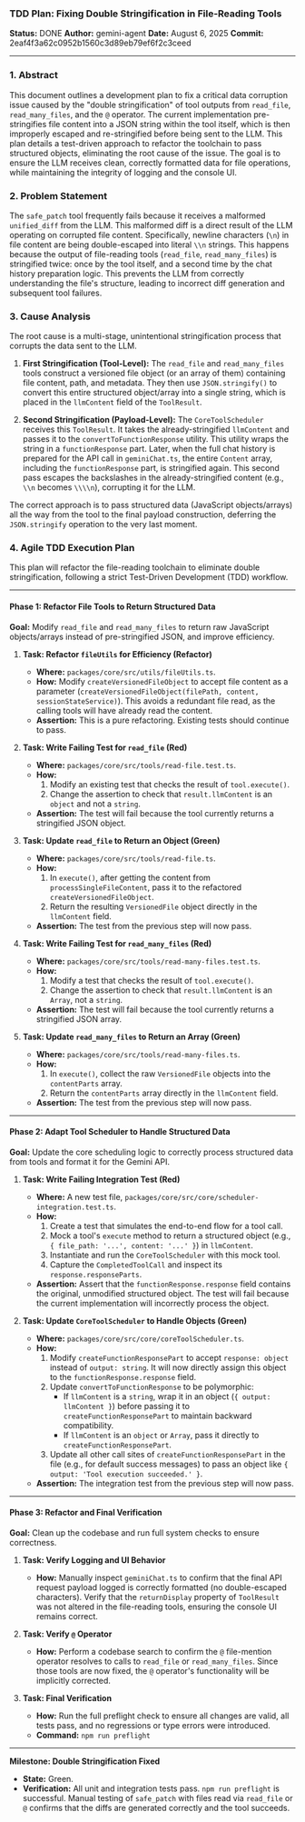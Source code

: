 ### **TDD Plan: Fixing Double Stringification in File-Reading Tools**

**Status:** DONE
**Author:** gemini-agent
**Date:** August 6, 2025
**Commit:** 2eaf4f3a62c0952b1560c3d89eb79ef6f2c3ceed

---

### 1. Abstract

This document outlines a development plan to fix a critical data corruption issue caused by the "double stringification" of tool outputs from `read_file`, `read_many_files`, and the `@` operator. The current implementation pre-stringifies file content into a JSON string within the tool itself, which is then improperly escaped and re-stringified before being sent to the LLM. This plan details a test-driven approach to refactor the toolchain to pass structured objects, eliminating the root cause of the issue. The goal is to ensure the LLM receives clean, correctly formatted data for file operations, while maintaining the integrity of logging and the console UI.

### 2. Problem Statement

The `safe_patch` tool frequently fails because it receives a malformed `unified_diff` from the LLM. This malformed diff is a direct result of the LLM operating on corrupted file content. Specifically, newline characters (`\n`) in file content are being double-escaped into literal `\\n` strings. This happens because the output of file-reading tools (`read_file`, `read_many_files`) is stringified twice: once by the tool itself, and a second time by the chat history preparation logic. This prevents the LLM from correctly understanding the file's structure, leading to incorrect diff generation and subsequent tool failures.

### 3. Cause Analysis

The root cause is a multi-stage, unintentional stringification process that corrupts the data sent to the LLM.

1.  **First Stringification (Tool-Level):** The `read_file` and `read_many_files` tools construct a versioned file object (or an array of them) containing file content, path, and metadata. They then use `JSON.stringify()` to convert this entire structured object/array into a single string, which is placed in the `llmContent` field of the `ToolResult`.

2.  **Second Stringification (Payload-Level):** The `CoreToolScheduler` receives this `ToolResult`. It takes the already-stringified `llmContent` and passes it to the `convertToFunctionResponse` utility. This utility wraps the string in a `functionResponse` part. Later, when the full chat history is prepared for the API call in `geminiChat.ts`, the entire `Content` array, including the `functionResponse` part, is stringified again. This second pass escapes the backslashes in the already-stringified content (e.g., `\\n` becomes `\\\\n`), corrupting it for the LLM.

The correct approach is to pass structured data (JavaScript objects/arrays) all the way from the tool to the final payload construction, deferring the `JSON.stringify` operation to the very last moment.

### 4. Agile TDD Execution Plan

This plan will refactor the file-reading toolchain to eliminate double stringification, following a strict Test-Driven Development (TDD) workflow.

---

#### **Phase 1: Refactor File Tools to Return Structured Data**

**Goal:** Modify `read_file` and `read_many_files` to return raw JavaScript objects/arrays instead of pre-stringified JSON, and improve efficiency.

1.  **Task: Refactor `fileUtils` for Efficiency (Refactor)**
    - **Where:** `packages/core/src/utils/fileUtils.ts`.
    - **How:** Modify `createVersionedFileObject` to accept file content as a parameter (`createVersionedFileObject(filePath, content, sessionStateService)`). This avoids a redundant file read, as the calling tools will have already read the content.
    - **Assertion:** This is a pure refactoring. Existing tests should continue to pass.

2.  **Task: Write Failing Test for `read_file` (Red)**
    - **Where:** `packages/core/src/tools/read-file.test.ts`.
    - **How:**
      1.  Modify an existing test that checks the result of `tool.execute()`.
      2.  Change the assertion to check that `result.llmContent` is an `object` and not a `string`.
    - **Assertion:** The test will fail because the tool currently returns a stringified JSON object.

3.  **Task: Update `read_file` to Return an Object (Green)**
    - **Where:** `packages/core/src/tools/read-file.ts`.
    - **How:**
      1.  In `execute()`, after getting the content from `processSingleFileContent`, pass it to the refactored `createVersionedFileObject`.
      2.  Return the resulting `VersionedFile` object directly in the `llmContent` field.
    - **Assertion:** The test from the previous step will now pass.

4.  **Task: Write Failing Test for `read_many_files` (Red)**
    - **Where:** `packages/core/src/tools/read-many-files.test.ts`.
    - **How:**
      1.  Modify a test that checks the result of `tool.execute()`.
      2.  Change the assertion to check that `result.llmContent` is an `Array`, not a `string`.
    - **Assertion:** The test will fail because the tool currently returns a stringified JSON array.

5.  **Task: Update `read_many_files` to Return an Array (Green)**
    - **Where:** `packages/core/src/tools/read-many-files.ts`.
    - **How:**
      1.  In `execute()`, collect the raw `VersionedFile` objects into the `contentParts` array.
      2.  Return the `contentParts` array directly in the `llmContent` field.
    - **Assertion:** The test from the previous step will now pass.

---

#### **Phase 2: Adapt Tool Scheduler to Handle Structured Data**

**Goal:** Update the core scheduling logic to correctly process structured data from tools and format it for the Gemini API.

1.  **Task: Write Failing Integration Test (Red)**
    - **Where:** A new test file, `packages/core/src/core/scheduler-integration.test.ts`.
    - **How:**
      1.  Create a test that simulates the end-to-end flow for a tool call.
      2.  Mock a tool's `execute` method to return a structured object (e.g., `{ file_path: '...', content: '...' }`) in `llmContent`.
      3.  Instantiate and run the `CoreToolScheduler` with this mock tool.
      4.  Capture the `CompletedToolCall` and inspect its `response.responseParts`.
    - **Assertion:** Assert that the `functionResponse.response` field contains the original, unmodified structured object. The test will fail because the current implementation will incorrectly process the object.

2.  **Task: Update `CoreToolScheduler` to Handle Objects (Green)**
    - **Where:** `packages/core/src/core/coreToolScheduler.ts`.
    - **How:**
      1.  Modify `createFunctionResponsePart` to accept `response: object` instead of `output: string`. It will now directly assign this object to the `functionResponse.response` field.
      2.  Update `convertToFunctionResponse` to be polymorphic:
          - If `llmContent` is a `string`, wrap it in an object (`{ output: llmContent }`) before passing it to `createFunctionResponsePart` to maintain backward compatibility.
          - If `llmContent` is an `object` or `Array`, pass it directly to `createFunctionResponsePart`.
      3.  Update all other call sites of `createFunctionResponsePart` in the file (e.g., for default success messages) to pass an object like `{ output: 'Tool execution succeeded.' }`.
    - **Assertion:** The integration test from the previous step will now pass.

---

#### **Phase 3: Refactor and Final Verification**

**Goal:** Clean up the codebase and run full system checks to ensure correctness.

1.  **Task: Verify Logging and UI Behavior**
    - **How:** Manually inspect `geminiChat.ts` to confirm that the final API request payload logged is correctly formatted (no double-escaped characters). Verify that the `returnDisplay` property of `ToolResult` was not altered in the file-reading tools, ensuring the console UI remains correct.

2.  **Task: Verify `@` Operator**
    - **How:** Perform a codebase search to confirm the `@` file-mention operator resolves to calls to `read_file` or `read_many_files`. Since those tools are now fixed, the `@` operator's functionality will be implicitly corrected.

3.  **Task: Final Verification**
    - **How:** Run the full preflight check to ensure all changes are valid, all tests pass, and no regressions or type errors were introduced.
    - **Command:** `npm run preflight`

---

**Milestone: Double Stringification Fixed**

- **State:** Green.
- **Verification:** All unit and integration tests pass. `npm run preflight` is successful. Manual testing of `safe_patch` with files read via `read_file` or `@` confirms that the diffs are generated correctly and the tool succeeds.
